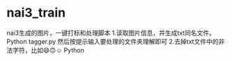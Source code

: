 # nai3_train
nai3生成的图片，一键打标和处理脚本
1.读取图片信息，并生成txt同名文件。
Python tagger.py
然后按提示输入要处理的文件夹理解即可
2.去掉txt文件中的非法字符，比如😄🙃☺️
Python
